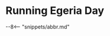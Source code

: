 <!-- SPDX-License-Identifier: CC-BY-4.0 -->
<!-- Copyright Contributors to the ODPi Egeria project 2020. -->

# Running Egeria Day

--8<-- "snippets/abbr.md"